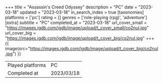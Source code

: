 +++
title = "Assassin's Creed Odyssey"
description = "PC"
date = "2023-03-18"
updated = "2023-03-18"
in_search_index = true
[taxonomies]
platforms = ['pc']
rating = []
genres = ['role-playing (rpg)', 'adventure']
[extra]
subtitle = "PC"
completed_at = "2023-03-18"
url_cover_small = "https://images.igdb.com/igdb/image/upload/t_cover_small/co2nul.jpg"
url_cover_big = "https://images.igdb.com/igdb/image/upload/t_cover_big/co2nul.jpg"
+++
{{ image(src="https://images.igdb.com/igdb/image/upload/t_cover_big/co2nul.jpg") }}

|              |            |
| ------------ | ---------- |
| Played platforms    | PC |
| Completed at | 2023/03/18 |

